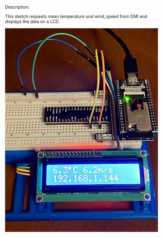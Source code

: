 Description:

This sketch requests mean temperature und wind_speed from DMI and displays the data on a LCD.

<p align="center">
  <img src="https://github.com/sensorius/Calefactio/blob/main/Blobs/Calefactio_DMI_Weather_Station-00.jpg?raw=true" alt="DMI Weather Station"/>
</p>
